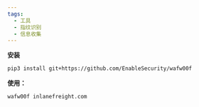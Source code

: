 ```yaml
---
tags:
  - 工具
  - 指纹识别
  - 信息收集
---
```


**安装**

```bash
pip3 install git+https://github.com/EnableSecurity/wafw00f
```

**使用：**
```bash
wafw00f inlanefreight.com
```

